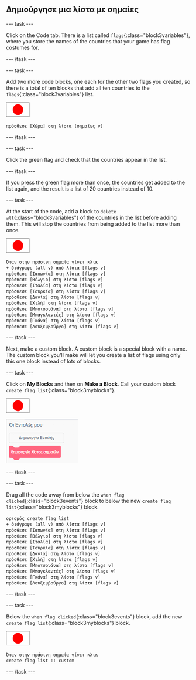 ## Δημιούργησε μια λίστα με σημαίες

\--- task \---

Click on the Code tab. There is a list called `flags`{:class="block3variables"}, where you store the names of the countries that your game has flag costumes for.

\--- /task \---

\--- task \---

Add two more code blocks, one each for the other two flags you created, so there is a total of ten blocks that add all ten countries to the `flags`{:class="block3variables"} list.

![Flag sprite](images/flag-sprite.png)

```blocks3
πρόσθεσε [Χώρα] στη λίστα [σημαίες v]
```

\--- /task \---

\--- task \---

Click the green flag and check that the countries appear in the list.

\--- /task \---

If you press the green flag more than once, the countries get added to the list again, and the result is a list of 20 countries instead of 10.

\--- task \---

At the start of the code, add a block to `delete all`{:class="block3variables"} of the countries in the list before adding them. This will stop the countries from being added to the list more than once.

![Flag sprite](images/flag-sprite.png)

```blocks3
Όταν στην πράσινη σημαία γίνει κλικ
+ διάγραψε (all v) από λίστα [flags v]
πρόσθεσε [Ιαπωνία] στη λίστα [flags v]
πρόσθεσε [Βέλγιο] στη λίστα [flags v]
πρόσθεσε [Ιταλία] στη λίστα [flags v]
πρόσθεσε [Τουρκία] στη λίστα [flags v]
πρόσθεσε [Δανία] στη λίστα [flags v]
πρόσθεσε [Χιλή] στη λίστα [flags v]
πρόσθεσε [Μποτσουάνα] στη λίστα [flags v]
πρόσθεσε [Μπαγκλαντές] στη λίστα [flags v]
πρόσθεσε [Γκάνα] στη λίστα [flags v]
πρόσθεσε [Λουξεμβούργο] στη λίστα [flags v]
```

\--- /task \---

Next, make a custom block. A custom block is a special block with a name. The custom block you'll make will let you create a list of flags using only this one block instead of lots of blocks.

\--- task \---

Click on **My Blocks** and then on **Make a Block**. Call your custom block `create flag list`{:class="block3myblocks"}.

![Flag sprite](images/flag-sprite.png)

![Add a block](images/add-block.png)

\--- /task \---

\--- task \---

Drag all the code away from below the `when flag clicked`{:class="block3events"} block to below the new `create flag list`{:class="block3myblocks"} block.

```blocks3
ορισμός create flag list
+ διάγραψε (all v) από λίστα [flags v]
πρόσθεσε [Ιαπωνία] στη λίστα [flags v]
πρόσθεσε [Βέλγιο] στη λίστα [flags v]
πρόσθεσε [Ιταλία] στη λίστα [flags v]
πρόσθεσε [Τουρκία] στη λίστα [flags v]
πρόσθεσε [Δανία] στη λίστα [flags v]
πρόσθεσε [Χιλή] στη λίστα [flags v]
πρόσθεσε [Μποτσουάνα] στη λίστα [flags v]
πρόσθεσε [Μπαγκλαντές] στη λίστα [flags v]
πρόσθεσε [Γκάνα] στη λίστα [flags v]
πρόσθεσε [Λουξεμβούργο] στη λίστα [flags v]
```

\--- /task \---

\--- task \---

Below the `when flag clicked`{:class="block3events"} block, add the new `create flag list`{:class="block3myblocks"} block.

![Flag sprite](images/flag-sprite.png)

```blocks3
Όταν στην πράσινη σημαία γίνει κλικ
create flag list :: custom
```

\--- /task \---